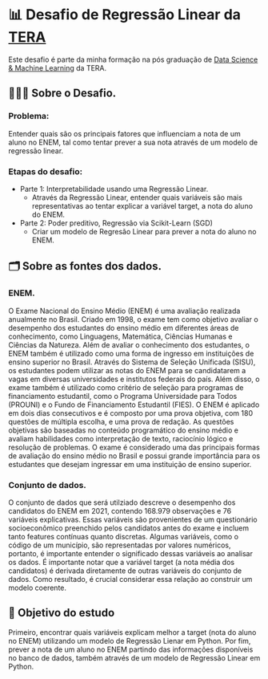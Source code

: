 # 📊 Desafio de Regressão Linear da [TERA](https://somostera.com/)

Este desafio é parte da minha formação na pós graduação de [Data Science & Machine Learning](https://somostera.com/cursos/data-science-machine-learning) da TERA.

## 🧑🏼‍🔬 Sobre o Desafio.

### Problema:
Entender quais são os principais fatores que influenciam a nota de um aluno no ENEM, tal como tentar prever a sua nota através de um modelo de regressão linear.

### Etapas do desafio:
- Parte 1: Interpretabilidade usando uma Regressão Linear.
  - Através da Regressão Linear, entender quais variáveis são mais representativas ao tentar explicar a variável target, a nota do aluno do ENEM.
- Parte 2: Poder preditivo, Regressão via Scikit-Learn (SGD)
  - Criar um modelo de Regresão Linear para prever a nota do aluno no ENEM.

## 🗂️ Sobre as fontes dos dados.

### ENEM.

O Exame Nacional do Ensino Médio (ENEM) é uma avaliação realizada anualmente no Brasil. Criado em 1998, o exame tem como objetivo avaliar o desempenho dos estudantes do ensino médio em diferentes áreas de conhecimento, como Linguagens, Matemática, Ciências Humanas e Ciências da Natureza.
Além de avaliar o conhecimento dos estudantes, o ENEM também é utilizado como uma forma de ingresso em instituições de ensino superior no Brasil. Através do Sistema de Seleção Unificada (SISU), os estudantes podem utilizar as notas do ENEM para se candidatarem a vagas em diversas universidades e institutos federais do país.
Além disso, o exame também é utilizado como critério de seleção para programas de financiamento estudantil, como o Programa Universidade para Todos (PROUNI) e o Fundo de Financiamento Estudantil (FIES).
O ENEM é aplicado em dois dias consecutivos e é composto por uma prova objetiva, com 180 questões de múltipla escolha, e uma prova de redação. As questões objetivas são baseadas no conteúdo programático do ensino médio e avaliam habilidades como interpretação de texto, raciocínio lógico e resolução de problemas.
O exame é considerado uma das principais formas de avaliação do ensino médio no Brasil e possui grande importância para os estudantes que desejam ingressar em uma instituição de ensino superior.

### Conjunto de dados.

O conjunto de dados que será utilziado descreve o desempenho dos candidatos do ENEM em 2021, contendo 168.979 observações e 76 variáveis explicativas.
Essas variáveis são provenientes de um questionário socioeconômico preenchido pelos candidatos antes do exame e incluem tanto features contínuas quanto discretas.
Algumas variáveis, como o código de um município, são representadas por valores numéricos, portanto, é importante entender o significado dessas variáveis ao analisar os dados.
É importante notar que a variável target (a nota média dos candidatos) é derivada diretamente de outras variáveis do conjunto de dados. Como resultado, é crucial considerar essa relação ao construir um modelo coerente.


## 🎯 Objetivo do estudo

Primeiro, encontrar quais variáveis explicam melhor a target (nota do aluno no ENEM) utilizando um modelo de Regressão Lienar em Python. 
Por fim, prever a nota de um aluno no ENEM partindo das informações disponíveis no banco de dados, também através de um modelo de Regressão Linear em Python.
